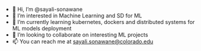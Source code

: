 - 👋 Hi, I’m @sayali-sonawane
- 👀 I’m interested in Machine Learning and SD for ML
- 🌱 I’m currently learning kubernetes, dockers and distributed systems for ML models deployment
- 💞️ I’m looking to collaborate on interesting ML projects 
- 📫 You can reach me at sayali.sonawane@colorado.edu

<!---
sayali-sonawane/sayali-sonawane is a ✨ special ✨ repository because its `README.md` (this file) appears on your GitHub profile.
You can click the Preview link to take a look at your changes.
--->
